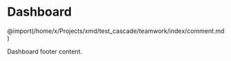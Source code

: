 # Dashboard

@import(/home/x/Projects/xmd/test_cascade/teamwork/index/comment.md)

Dashboard footer content.